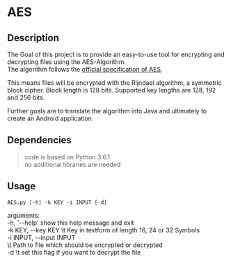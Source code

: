 # AES  

## Description  

The Goal of this project is to provide an easy-to-use tool for encrypting and decrypting files using the AES-Algorithm.  
The algorithm follows the [official specification of AES](http://nvlpubs.nist.gov/nistpubs/FIPS/NIST.FIPS.197.pdf).  

This means files will be encrypted with the Rijndael algorithm, a symmetric block cipher. Block length is 128 bits. Supported key lengths are 128, 192 and 256 bits.  

Further goals are to translate the algorithm into Java and ultimately to create an Android application.  

## Dependencies  

> code is based on Python 3.6.1  
> no additional libraries are needed  

## Usage  
    AES.py [-h] -k KEY -i INPUT [-d]  

arguments:  
-h, '--help'            show this help message and exit  
    -k KEY, --key KEY     \t Key in textform of length 16, 24 or 32 Symbols  
    -i INPUT, --input INPUT  
                        \t Path to file which should be encrypted or decrypted  
    -d                    \t set this flag if you want to decrypt the file  
